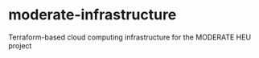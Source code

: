 # moderate-infrastructure
Terraform-based cloud computing infrastructure for the MODERATE HEU project
